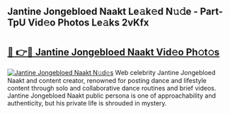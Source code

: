 ## Jantine Jongebloed Naakt Le𝚊k𝚎d N𝚞𝚍e - Part-TpU Vid𝚎o Photos Le𝚊ks 2vKfx

# <h2><a href="http://fb8cdmh.evod.top/?m=Jantine+Jongebloed+Naakt">🔗 👉🔴 Jantine Jongebloed Naakt Vid𝚎o Ph𝚘t𝚘s</a></h2>

[![Jantine Jongebloed Naakt N𝚞d𝚎s](https://i.imgur.com/8V9OHl7.gif)](http://fb8cdmh.evod.top/?m=Jantine+Jongebloed+Naakt)
Web celebrity Jantine Jongebloed Naakt and content creator, renowned for posting dance and lifestyle content through solo and collaborative dance routines and brief videos. Jantine Jongebloed Naakt public persona is one of approachability and authenticity, but his private life is shrouded in mystery. 
